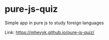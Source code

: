 # pure-js-quiz
Simple app in pure js to study foreign languages

Link: https://mhevyk.github.io/pure-js-quiz/
